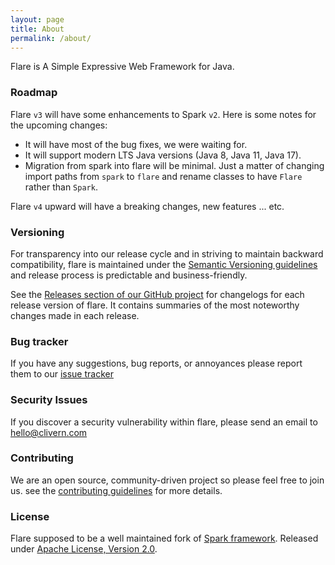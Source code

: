 ```yaml
---
layout: page
title: About
permalink: /about/
---
```


Flare is A Simple Expressive Web Framework for Java.

### Roadmap

Flare `v3` will have some enhancements to Spark `v2`. Here is some notes for the upcoming changes:

- It will have most of the bug fixes, we were waiting for.
- It will support modern LTS Java versions (Java 8, Java 11, Java 17).
- Migration from spark into flare will be minimal. Just a matter of changing import paths from `spark` to `flare` and rename classes to have `Flare` rather than `Spark`.

Flare `v4` upward will have a breaking changes, new features ... etc.


### Versioning

For transparency into our release cycle and in striving to maintain backward compatibility, flare is maintained under the [Semantic Versioning guidelines](https://semver.org/) and release process is predictable and business-friendly.

See the [Releases section of our GitHub project](https://github.com/clivern/flare/releases) for changelogs for each release version of flare. It contains summaries of the most noteworthy changes made in each release.


### Bug tracker

If you have any suggestions, bug reports, or annoyances please report them to our [issue tracker](https://github.com/clivern/flare/issues)


### Security Issues

If you discover a security vulnerability within flare, please send an email to [hello@clivern.com](mailto:hello@clivern.com)


### Contributing

We are an open source, community-driven project so please feel free to join us. see the [contributing guidelines](CONTRIBUTING.md) for more details.


### License

Flare supposed to be a well maintained fork of [Spark framework](https://github.com/perwendel/spark). Released under [Apache License, Version 2.0](https://www.apache.org/licenses/LICENSE-2.0).
